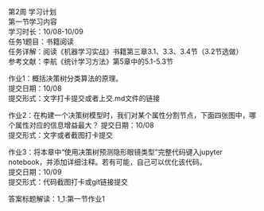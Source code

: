 第2周 学习计划      
第一节学习内容      
	学习时长：10/08-10/09      
	任务1题目：书籍阅读      
	任务详解：阅读《机器学习实战》书籍第三章3.1、3.3、3.4节（3.2节选做）    
	参考文献：李航《统计学习方法》第5章中的5.1-5.3节    
  
作业1：概括决策树分类算法的原理。  
提交日期：10/08  
提交形式：文字打卡提交或者上交.md文件的链接  
  
作业2：在构建一个决策树模型时，我们对某个属性分割节点，下面四张图中，哪个属性对应的信息增益最大？ 
提交日期：10/08  
提交形式：文字或者截图打卡提交  
  
作业3：将本章中“使用决策树预测隐形眼镜类型”完整代码键入jupyter notebook，并添加详细注释。若有可能，自己可以优化该代码。  
提交日期：10/09  
提交形式：代码截图打卡或git链接提交  

答案标题解读：1_1:第一节作业1
	     
